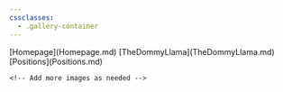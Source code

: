 ```yaml
---
cssclasses:
  - .gallery-container
---
```

<div class="gallery-container">
    <!-- Your gallery items go here -->
    [Homepage](Homepage.md)
    [TheDommyLlama](TheDommyLlama.md)
    [Positions](Positions.md)
    
    <!-- Add more images as needed -->
</div>

